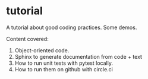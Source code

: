 # tutorial
 
A tutorial about good coding practices. Some demos. 

Content covered:

1. Object-oriented code.
1. Sphinx to generate documentation from code + text
1. How to run unit tests with pytest locally.
1. How to run them on github with circle.ci
